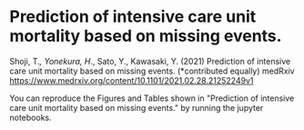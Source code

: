 # Prediction of intensive care unit mortality based on missing events.

Shoji, T.*, Yonekura, H*., Sato, Y., Kawasaki, Y. (2021) Prediction of intensive care unit mortality based on missing events. (*contributed equally) medRxiv
https://www.medrxiv.org/content/10.1101/2021.02.28.21252249v1

You can reproduce the Figures and Tables shown in "Prediction of intensive care unit mortality based on missing events." by running the jupyter notebooks.
